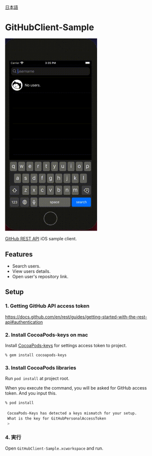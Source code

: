 [日本語](https://github.com/daisuke-t-jp/GitHubClient-Sample/blob/master/README.ja.md)

# GitHubClient-Sample

<img src="https://raw.githubusercontent.com/daisuke-t-jp/GitHubClient-Sample/master/demo.gif" width="300px">

[GitHub REST API](https://docs.github.com/en/rest) iOS sample client.

## Features

- Search users.
- View users details.
- Open user's repository link.


## Setup

### 1. Getting GitHub API access token

https://docs.github.com/en/rest/guides/getting-started-with-the-rest-api#authentication


### 2. Install CocoaPods-keys on mac

Install [CocoaPods-keys](https://github.com/orta/cocoapods-keys) for settings access token to project.

```zsh
% gem install cocoapods-keys
```


### 3. Install CocoaPods libraries

Run `pod install` at project root.

When you execute the command, you will be asked for GitHub access token.  And you input this.

```zsh
% pod install

 CocoaPods-Keys has detected a keys mismatch for your setup.
 What is the key for GitHubPersonalAccessToken
 > 
 ```
 
 
### 4. 実行
 
Open `GitHubClient-Sample.xcworkspace` and run.

